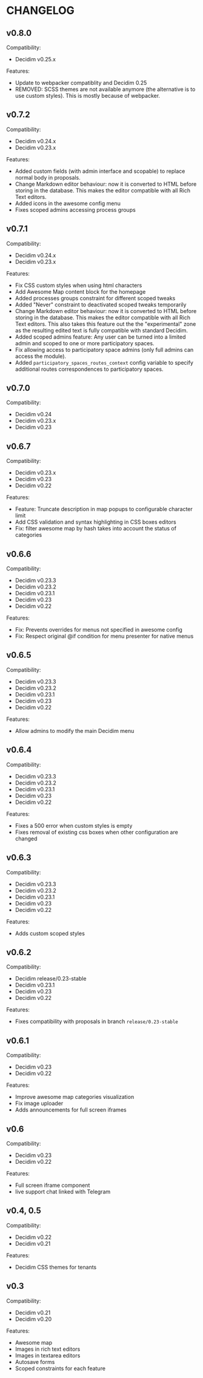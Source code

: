 CHANGELOG
=========

v0.8.0
------

Compatibility:
  - Decidim v0.25.x

Features:
  - Update to webpacker compatiblity and Decidim 0.25
  - REMOVED: SCSS themes are not available anymore (the alternative is to use custom styles). This is mostly because of webpacker.

v0.7.2
------

Compatibility:
  - Decidim v0.24.x
  - Decidim v0.23.x

Features:
  - Added custom fields (with admin interface and scopable) to replace normal body in proposals.
  - Change Markdown editor behaviour: now it is converted to HTML before storing in the database. This makes the editor compatible with all Rich Text editors.
  - Added icons in the awesome config menu
  - Fixes scoped admins accessing process groups

v0.7.1
------

Compatibility:
  - Decidim v0.24.x
  - Decidim v0.23.x

Features:
  - Fix CSS custom styles when using html characters
  - Add Awesome Map content block for the homepage
  - Added processes groups constraint for different scoped tweaks
  - Added "Never" constraint to deactivated scoped tweaks temporarily
  - Change Markdown editor behaviour: now it is converted to HTML before storing in the database. This makes the editor compatible with all Rich Text editors. This also takes this feature out the the "experimental" zone as the resulting edited text is fully compatible with standard Decidim.
  - Added scoped admins feature: Any user can be turned into a limited admin and scoped to one or more participatory spaces.
  - Fix allowing access to participatory space admins (only full admins can access the module).
  - Added `participatory_spaces_routes_context` config variable to specify additional routes correspondences to participatory spaces.

v0.7.0
------

Compatibility:
  - Decidim v0.24
  - Decidim v0.23.x
  - Decidim v0.23

v0.6.7
------

Compatibility:
  - Decidim v0.23.x
  - Decidim v0.23
  - Decidim v0.22

Features:
  - Feature: Truncate description in map popups to configurable character limit
  - Add CSS validation and syntax highlighting in CSS boxes editors
  - Fix: filter awesome map by hash takes into account the status of categories

v0.6.6
------

Compatibility:
  - Decidim v0.23.3
  - Decidim v0.23.2
  - Decidim v0.23.1
  - Decidim v0.23
  - Decidim v0.22

Features:
  - Fix: Prevents overrides for menus not specified in awesome config
  - Fix: Respect original @if condition for menu presenter for native menus

v0.6.5
------

Compatibility:
  - Decidim v0.23.3
  - Decidim v0.23.2
  - Decidim v0.23.1
  - Decidim v0.23
  - Decidim v0.22

Features:
  - Allow admins to modify the main Decidim menu

v0.6.4
------

Compatibility:
  - Decidim v0.23.3
  - Decidim v0.23.2
  - Decidim v0.23.1
  - Decidim v0.23
  - Decidim v0.22

Features:
  - Fixes a 500 error when custom styles is empty
  - Fixes removal of existing css boxes when other configuration are changed

v0.6.3
------

Compatibility:
  - Decidim v0.23.3
  - Decidim v0.23.2
  - Decidim v0.23.1
  - Decidim v0.23
  - Decidim v0.22

Features:
  - Adds custom scoped styles

v0.6.2
------

Compatibility:
  - Decidim release/0.23-stable
  - Decidim v0.23.1
  - Decidim v0.23
  - Decidim v0.22

Features:
  - Fixes compatibility with proposals in branch `release/0.23-stable`

v0.6.1
------

Compatibility:
  - Decidim v0.23
  - Decidim v0.22

Features:
  - Improve awesome map categories visualization
  - Fix image uploader
  - Adds announcements for full screen iframes

v0.6
----

Compatibility:
  - Decidim v0.23
  - Decidim v0.22

Features:
  - Full screen iframe component
  - live support chat linked with Telegram

v0.4, 0.5
----

Compatibility:
  - Decidim v0.22
  - Decidim v0.21

Features:
  - Decidim CSS themes for tenants

v0.3
----

Compatibility:
  - Decidim v0.21
  - Decidim v0.20

Features:
  - Awesome map
  - Images in rich text editors
  - Images in textarea editors
  - Autosave forms
  - Scoped constraints for each feature
